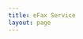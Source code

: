 ```yaml
---
title: eFax Service
layout: page
---
```


<script setup>
  import ComingSoon from '../components/ComingSoon.vue'
</script>

<ComingSoon :title="$frontmatter.title"/>
